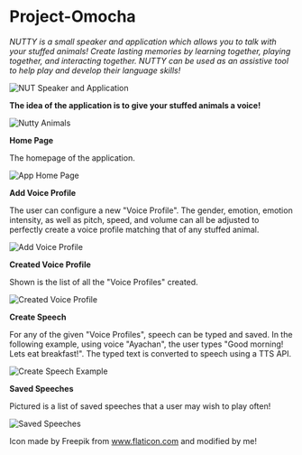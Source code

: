 # Project-Omocha

_NUTTY is a small speaker and application which allows you to talk with your stuffed animals! Create lasting memories by learning together, playing together, and interacting together. NUTTY can be used as an assistive tool to help play and develop their language skills!_


![NUT Speaker and Application](https://sukisandhu.dev/static/257908bac65ffa669349e56e4afeac4e/8ba6c/nut_and_app.jpg)

**The idea of the application is to give your stuffed animals a voice!**


![Nutty Animals](https://sukisandhu.dev/static/707d548ffed675e81e1b8373b1c380a3/8ba6c/animals.jpg)

**Home Page**

The homepage of the application.

![App Home Page](https://sukisandhu.dev/static/20f786d8fab42e4a467f1f4e508a7b1c/37e03/home_page.jpg)

**Add Voice Profile**

The user can configure a new "Voice Profile". The gender, emotion, emotion intensity, as well as pitch, speed, and volume can all be adjusted to perfectly create a voice profile matching that of any stuffed animal.

![Add Voice Profile](https://sukisandhu.dev/static/891352b6ee9a981e00b5e90e9fc01131/db81d/add_voice_profile.jpg)

**Created Voice Profile**

Shown is the list of all the "Voice Profiles" created.

![Created Voice Profile](https://sukisandhu.dev/static/d9056b6c09efb827349e9e7f742865cc/db81d/create_voice_profile.jpg)

**Create Speech**

For any of the given "Voice Profiles", speech can be typed and saved. In the following example, using voice "Ayachan", the user types "Good morning! Lets eat breakfast!". The typed text is converted to speech using a TTS API.

![Create Speech Example](https://sukisandhu.dev/static/ba507c959f8eb7afdad3f1595bdc2de7/db81d/create_speech_example.jpg)

**Saved Speeches**

Pictured is a list of saved speeches that a user may wish to play often!

![Saved Speeches](https://sukisandhu.dev/static/1ebf122081b8a1b858dc0a9311e531f6/d6253/saved_speeches.jpg)

Icon made by Freepik from www.flaticon.com and modified by me!
